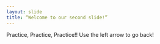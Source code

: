 ```yaml
---
layout: slide
title: “Welcome to our second slide!”
---
```

Practice, Practice, Practice!!
Use the left arrow to go back!
